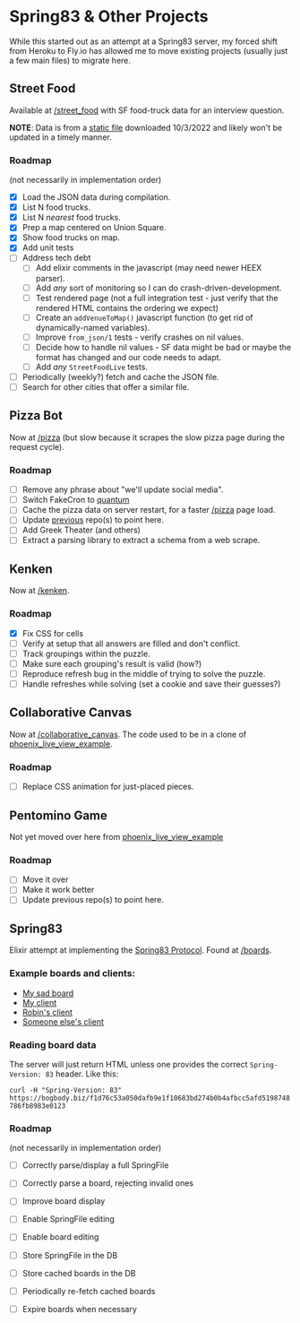 # Spring83 & Other Projects

While this started out as an attempt at a Spring83 server,
my forced shift from Heroku to Fly.io has allowed me to move
existing projects (usually just a few main files) to migrate here.

## Street Food
Available at [/street_food](https://spring-83.fly.dev/street_food)
with SF food-truck data for an interview question.

**NOTE**: Data is from a [static file](https://data.sfgov.org/resource/rqzj-sfat.json)
downloaded 10/3/2022 and likely won't be updated in a timely manner.

### Roadmap
(not necessarily in implementation order)
- [x] Load the JSON data during compilation.
- [x] List N food trucks.
- [x] List N _nearest_ food trucks.
- [x] Prep a map centered on Union Square.
- [x] Show food trucks on map.
- [x] Add unit tests
- [ ] Address tech debt
  - [ ] Add elixir comments in the javascript (may need newer HEEX parser).
  - [ ] Add _any_ sort of monitoring so I can do crash-driven-development.
  - [ ] Test rendered page (not a full integration test - just verify
    that the rendered HTML contains the ordering we expect)
  - [ ] Create an `addVenueToMap()` javascript function
    (to get rid of dynamically-named variables).
  - [ ] Improve `from_json/1` tests - verify crashes on nil values.
  - [ ] Decide how to handle nil values -   SF data might be bad or maybe
    the format has changed and our code needs to adapt.
  - [ ] Add _any_ `StreetFoodLive` tests.
- [ ] Periodically (weekly?) fetch and cache the JSON file.
- [ ] Search for other cities that offer a similar file.

## Pizza Bot
Now at [/pizza](https://spring-83.fly.dev/pizza) (but slow 
because it scrapes the slow pizza page during the request cycle).

### Roadmap
- [ ] Remove any phrase about "we'll update social media".
- [ ] Switch FakeCron to [quantum](https://hexdocs.pm/quantum/readme.html)
- [ ] Cache the pizza data on server restart,
  for a faster [/pizza](https://spring-83.fly.dev/pizza) page load.
- [ ] Update [previous](https://github.com/JohnB/todays_pizza) repo(s) to point here.
- [ ] Add Greek Theater (and others)
- [ ] Extract a parsing library to extract a schema from a web scrape.

## Kenken
Now at [/kenken](https://spring-83.fly.dev/kenken).

### Roadmap
- [x] Fix CSS for cells
- [ ] Verify at setup that all answers are filled and don't conflict.
- [ ] Track groupings within the puzzle.
- [ ] Make sure each grouping's result is valid (how?)
- [ ] Reproduce refresh bug in the middle of trying to solve the puzzle.
- [ ] Handle refreshes while solving (set a cookie and save their guesses?)

## Collaborative Canvas
Now at [/collaborative_canvas](https://spring-83.fly.dev/collaborative_canvas).
The code used to be in a clone of [phoenix_live_view_example](https://github.com/JohnB/phoenix_live_view_example).

### Roadmap
- [ ] Replace CSS animation for just-placed pieces.

## Pentomino Game
Not yet moved over here from [phoenix_live_view_example](https://github.com/johnb/phoenix_live_view_example)

### Roadmap
- [ ] Move it over
- [ ] Make it work better
- [ ] Update previous repo(s) to point here.

## Spring83
Elixir attempt at implementing the 
[Spring83 Protocol](https://github.com/robinsloan/spring-83).
Found at [/boards](https://spring-83.fly.dev/boards).

### Example boards and clients:
* [My sad board](https://bogbody.biz/f1d76c53a050dafb9e1f10683bd274b0b4afbcc5afd5198748786fb8983e0123)
* [My client](https://spring-83.fly.dev/boards)
* [Robin's client](https://followersentinel.com/)
* [Someone else's client](https://spring83.kindrobot.ca/)

### Reading board data
The server will just return HTML unless one provides
the correct `Spring-Version: 83` header. Like this:

`curl -H "Spring-Version: 83" https://bogbody.biz/f1d76c53a050dafb9e1f10683bd274b0b4afbcc5afd5198748786fb8983e0123`

### Roadmap
(not necessarily in implementation order)
- [ ] Correctly parse/display a full SpringFile
- [ ] Correctly parse a board, rejecting invalid ones
- [ ] Improve board display
- [ ] Enable SpringFile editing
- [ ] Enable board editing
- [ ] Store SpringFile in the DB
- [ ] Store cached boards in the DB
- [ ] Periodically re-fetch cached boards
- [ ] Expire boards when necessary

